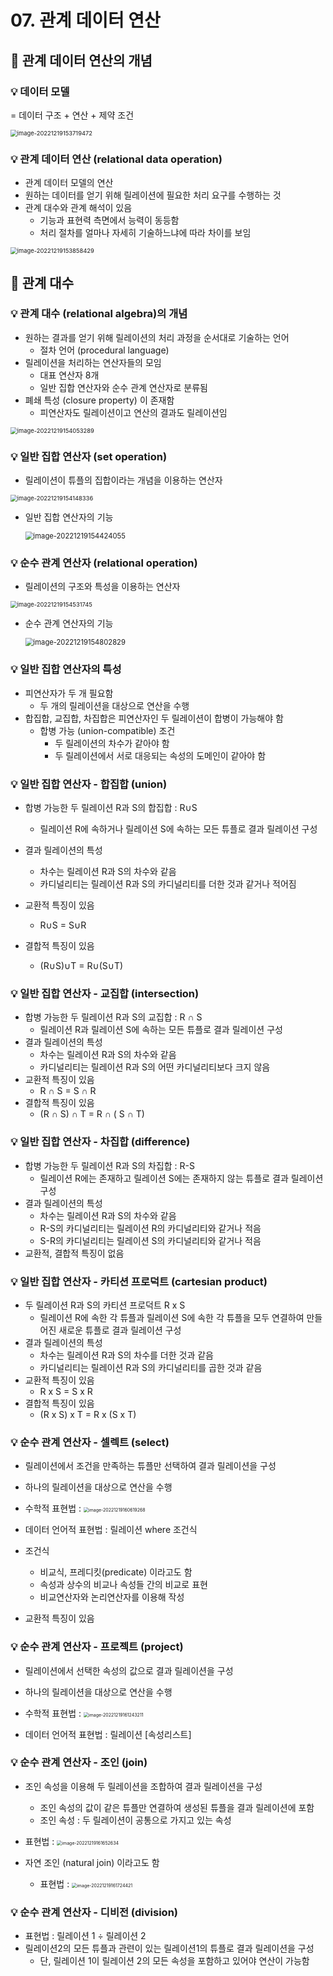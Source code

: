 # 07. 관계 데이터 연산

## 📌 관계 데이터 연산의 개념

### 💡 데이터 모델 

= 데이터 구조 + 연산 + 제약 조건

<img src="assets/image-20221219153719472.png" alt="image-20221219153719472" style="zoom:67%;" />





### 💡 관계 데이터 연산 (relational data operation)

- 관계 데이터 모델의 연산
- 원하는 데이터를 얻기 위해 릴레이션에 필요한 처리 요구를 수행하는 것
- 관계 대수와 관계 해석이 있음
  - 기능과 표현력 측면에서 능력이 동등함
  - 처리 절차를 얼마나 자세히 기술하느냐에 따라 차이를 보임

<img src="assets/image-20221219153858429.png" alt="image-20221219153858429" style="zoom:67%;" />





## 📌 관계 대수

### 💡 관계 대수 (relational algebra)의 개념

- 원하는 결과를 얻기 위해 릴레이션의 처리 과정을 순서대로 기술하는 언어
  - 절차 언어 (procedural language)
- 릴레이션을 처리하는 연산자들의 모임
  - 대표 연산자 8개
  - 일반 집합 연산자와 순수 관계 연산자로 분류됨
- 폐쇄 특성 (closure property) 이 존재함
  - 피연산자도 릴레이션이고 연산의 결과도 릴레이션임

<img src="assets/image-20221219154053289.png" alt="image-20221219154053289" style="zoom: 67%;" />



### 💡 일반 집합 연산자 (set operation)

- 릴레이션이 튜플의 집합이라는 개념을 이용하는 연산자

<img src="assets/image-20221219154148336.png" alt="image-20221219154148336" style="zoom:67%;" />

- 일반 집합 연산자의 기능

  <img src="assets/image-20221219154424055.png" alt="image-20221219154424055" style="zoom:80%;" />

  

### 💡 순수 관계 연산자 (relational operation)

- 릴레이션의 구조와 특성을 이용하는 연산자

<img src="assets/image-20221219154531745.png" alt="image-20221219154531745" style="zoom:67%;" />

- 순수 관계 연산자의 기능

  <img src="assets/image-20221219154802829.png" alt="image-20221219154802829" style="zoom:80%;" />



### 💡 일반 집합 연산자의 특성

- 피연산자가 두 개 필요함
  - 두 개의 릴레이션을 대상으로 연산을 수행
- 합집합, 교집합, 차집합은 피연산자인 두 릴레이션이 합병이 가능해야 함
  - 합병 가능 (union-compatible) 조건
    - 두 릴레이션의 차수가 같아야 함
    - 두 릴레이션에서 서로 대응되는 속성의 도메인이 같아야 함



### 💡 일반 집합 연산자 - 합집합 (union)

- 합병 가능한 두 릴레이션 R과 S의 합집합 : R∪S

  - 릴레이션 R에 속하거나 릴레이션 S에 속하는 모든 튜플로 결과 릴레이션 구성

- 결과 릴레이션의 특성

  - 차수는 릴레이션 R과 S의 차수와 같음
  - 카디널리티는 릴레이션 R과 S의 카디널리티를 더한 것과 같거나 적어짐

- 교환적 특징이 있음

  - R∪S = S∪R

- 결합적 특징이 있음

  - (R∪S)∪T = R∪(S∪T)

  

### 💡 일반 집합 연산자 - 교집합 (intersection)

- 합병 가능한 두 릴레이션 R과 S의 교집합 : R ∩ S
  - 릴레이션 R과 릴레이션 S에 속하는 모든 튜플로 결과 릴레이션 구성
- 결과 릴레이션의 특성
  - 차수는 릴레이션 R과 S의 차수와 같음
  - 카디널리티는 릴레이션 R과 S의 어떤 카디널리티보다 크지 않음
- 교환적 특징이 있음
  - R ∩ S = S ∩ R
- 결합적 특징이 있음
  - (R ∩ S) ∩ T = R ∩ ( S ∩ T)



### 💡 일반 집합 연산자 - 차집합 (difference)

- 합병 가능한 두 릴레이션 R과 S의 차집합 : R-S
  - 릴레이션 R에는 존재하고 릴레이션 S에는 존재하지 않는 튜플로 결과 릴레이션 구성
- 결과 릴레이션의 특성
  - 차수는 릴레이션 R과 S의 차수와 같음
  - R-S의 카디널리티는 릴레이션 R의 카디널리티와 같거나 적음
  - S-R의 카디널리티는 릴레이션 S의 카디널리티와 같거나 적음
- 교환적, 결합적 특징이 없음



### 💡 일반 집합 연산자 - 카티션 프로덕트 (cartesian product)

- 두 릴레이션 R과 S의 카티션 프로덕트 R x S
  - 릴레이션 R에 속한 각 튜플과 릴레이션 S에 속한 각 튜플을 모두 연결하여 만들어진 새로운 튜플로 결과 릴레이션 구성
- 결과 릴레이션의 특성
  - 차수는 릴레이션 R과 S의 차수를 더한 것과 같음
  - 카디널리티는 릴레이션 R과 S의 카디널리티를 곱한 것과 같음
- 교환적 특징이 있음
  - R x S = S x R
- 결합적 특징이 있음
  - (R x S) x T = R x (S x T)



### 💡 순수 관계 연산자 - 셀렉트 (select)

- 릴레이션에서 조건을 만족하는 튜플만 선택하여 결과 릴레이션을 구성
- 하나의 릴레이션을 대상으로 연산을 수행
- 수학적 표현법 : <img src="assets/image-20221219160619268.png" alt="image-20221219160619268" style="zoom:50%;" />

- 데이터 언어적 표현법 : 릴레이션 where 조건식
- 조건식
  - 비교식, 프레디킷(predicate) 이라고도 함
  - 속성과 상수의 비교나 속성들 간의 비교로 표현
  - 비교연산자와 논리연산자를 이용해 작성

- 교환적 특징이 있음



### 💡 순수 관계 연산자 - 프로젝트 (project)

- 릴레이션에서 선택한 속성의 값으로 결과 릴레이션을 구성

- 하나의 릴레이션을 대상으로 연산을 수행
- 수학적 표현법 : <img src="assets/image-20221219161243211.png" alt="image-20221219161243211" style="zoom:50%;" />

- 데이터 언어적 표현법 : 릴레이션 [속성리스트]



### 💡 순수 관계 연산자 - 조인 (join)

- 조인 속성을 이용해 두 릴레이션을 조합하여 결과 릴레이션을 구성
  - 조인 속성의 값이 같은 튜플만 연결하여 생성된 튜플을 결과 릴레이션에 포함
  - 조인 속성 : 두 릴레이션이 공통으로 가지고 있는 속성
- 표현법 : <img src="assets/image-20221219161652634.png" alt="image-20221219161652634" style="zoom:50%;" />

- 자연 조인 (natural join) 이라고도 함
  - 표현법 : <img src="assets/image-20221219161724421.png" alt="image-20221219161724421" style="zoom:50%;" />



### 💡 순수 관계 연산자 - 디비전 (division)

- 표현법 : 릴레이션 1 ÷ 릴레이션 2
- 릴레이션2의 모든 튜플과 관련이 있는 릴레이션1의 튜플로 결과 릴레이션을 구성
  - 단, 릴레이션 1이 릴레이션 2의 모든 속성을 포함하고 있어야 연산이 가능함
